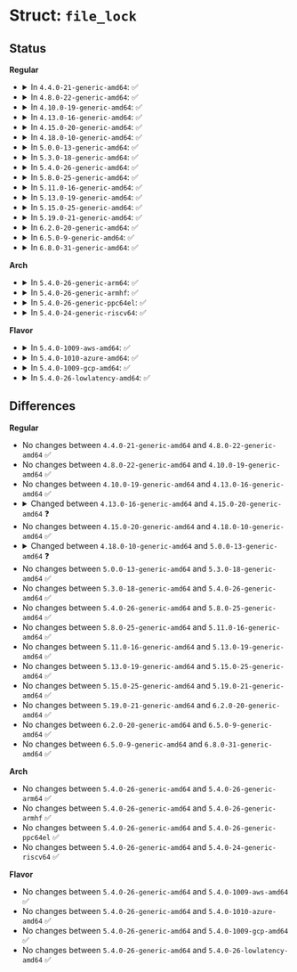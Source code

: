 # Struct: <code>file_lock</code>

## Status
<b>Regular</b>
<ul>
<li>
<details>
<summary>In <code>4.4.0-21-generic-amd64</code>: ✅</summary>

```c
struct file_lock {
    struct file_lock * fl_next;
    struct list_head fl_list;
    struct hlist_node fl_link;
    struct list_head fl_block;
    fl_owner_t fl_owner;
    unsigned int fl_flags;
    unsigned char fl_type;
    unsigned int fl_pid;
    int fl_link_cpu;
    struct pid * fl_nspid;
    wait_queue_head_t fl_wait;
    struct file * fl_file;
    loff_t fl_start;
    loff_t fl_end;
    struct fasync_struct * fl_fasync;
    long unsigned int fl_break_time;
    long unsigned int fl_downgrade_time;
    const struct file_lock_operations * fl_ops;
    const struct lock_manager_operations * fl_lmops;
    union (anon) fl_u;
}
```
</details>
</li>
<li>
<details>
<summary>In <code>4.8.0-22-generic-amd64</code>: ✅</summary>

```c
struct file_lock {
    struct file_lock * fl_next;
    struct list_head fl_list;
    struct hlist_node fl_link;
    struct list_head fl_block;
    fl_owner_t fl_owner;
    unsigned int fl_flags;
    unsigned char fl_type;
    unsigned int fl_pid;
    int fl_link_cpu;
    struct pid * fl_nspid;
    wait_queue_head_t fl_wait;
    struct file * fl_file;
    loff_t fl_start;
    loff_t fl_end;
    struct fasync_struct * fl_fasync;
    long unsigned int fl_break_time;
    long unsigned int fl_downgrade_time;
    const struct file_lock_operations * fl_ops;
    const struct lock_manager_operations * fl_lmops;
    union (anon) fl_u;
}
```
</details>
</li>
<li>
<details>
<summary>In <code>4.10.0-19-generic-amd64</code>: ✅</summary>

```c
struct file_lock {
    struct file_lock * fl_next;
    struct list_head fl_list;
    struct hlist_node fl_link;
    struct list_head fl_block;
    fl_owner_t fl_owner;
    unsigned int fl_flags;
    unsigned char fl_type;
    unsigned int fl_pid;
    int fl_link_cpu;
    struct pid * fl_nspid;
    wait_queue_head_t fl_wait;
    struct file * fl_file;
    loff_t fl_start;
    loff_t fl_end;
    struct fasync_struct * fl_fasync;
    long unsigned int fl_break_time;
    long unsigned int fl_downgrade_time;
    const struct file_lock_operations * fl_ops;
    const struct lock_manager_operations * fl_lmops;
    union (anon) fl_u;
}
```
</details>
</li>
<li>
<details>
<summary>In <code>4.13.0-16-generic-amd64</code>: ✅</summary>

```c
struct file_lock {
    struct file_lock * fl_next;
    struct list_head fl_list;
    struct hlist_node fl_link;
    struct list_head fl_block;
    fl_owner_t fl_owner;
    unsigned int fl_flags;
    unsigned char fl_type;
    unsigned int fl_pid;
    int fl_link_cpu;
    struct pid * fl_nspid;
    wait_queue_head_t fl_wait;
    struct file * fl_file;
    loff_t fl_start;
    loff_t fl_end;
    struct fasync_struct * fl_fasync;
    long unsigned int fl_break_time;
    long unsigned int fl_downgrade_time;
    const struct file_lock_operations * fl_ops;
    const struct lock_manager_operations * fl_lmops;
    union (anon) fl_u;
}
```
</details>
</li>
<li>
<details>
<summary>In <code>4.15.0-20-generic-amd64</code>: ✅</summary>

```c
struct file_lock {
    struct file_lock * fl_next;
    struct list_head fl_list;
    struct hlist_node fl_link;
    struct list_head fl_block;
    fl_owner_t fl_owner;
    unsigned int fl_flags;
    unsigned char fl_type;
    unsigned int fl_pid;
    int fl_link_cpu;
    wait_queue_head_t fl_wait;
    struct file * fl_file;
    loff_t fl_start;
    loff_t fl_end;
    struct fasync_struct * fl_fasync;
    long unsigned int fl_break_time;
    long unsigned int fl_downgrade_time;
    const struct file_lock_operations * fl_ops;
    const struct lock_manager_operations * fl_lmops;
    union (anon) fl_u;
}
```
</details>
</li>
<li>
<details>
<summary>In <code>4.18.0-10-generic-amd64</code>: ✅</summary>

```c
struct file_lock {
    struct file_lock * fl_next;
    struct list_head fl_list;
    struct hlist_node fl_link;
    struct list_head fl_block;
    fl_owner_t fl_owner;
    unsigned int fl_flags;
    unsigned char fl_type;
    unsigned int fl_pid;
    int fl_link_cpu;
    wait_queue_head_t fl_wait;
    struct file * fl_file;
    loff_t fl_start;
    loff_t fl_end;
    struct fasync_struct * fl_fasync;
    long unsigned int fl_break_time;
    long unsigned int fl_downgrade_time;
    const struct file_lock_operations * fl_ops;
    const struct lock_manager_operations * fl_lmops;
    union (anon) fl_u;
}
```
</details>
</li>
<li>
<details>
<summary>In <code>5.0.0-13-generic-amd64</code>: ✅</summary>

```c
struct file_lock {
    struct file_lock * fl_blocker;
    struct list_head fl_list;
    struct hlist_node fl_link;
    struct list_head fl_blocked_requests;
    struct list_head fl_blocked_member;
    fl_owner_t fl_owner;
    unsigned int fl_flags;
    unsigned char fl_type;
    unsigned int fl_pid;
    int fl_link_cpu;
    wait_queue_head_t fl_wait;
    struct file * fl_file;
    loff_t fl_start;
    loff_t fl_end;
    struct fasync_struct * fl_fasync;
    long unsigned int fl_break_time;
    long unsigned int fl_downgrade_time;
    const struct file_lock_operations * fl_ops;
    const struct lock_manager_operations * fl_lmops;
    union (anon) fl_u;
}
```
</details>
</li>
<li>
<details>
<summary>In <code>5.3.0-18-generic-amd64</code>: ✅</summary>

```c
struct file_lock {
    struct file_lock * fl_blocker;
    struct list_head fl_list;
    struct hlist_node fl_link;
    struct list_head fl_blocked_requests;
    struct list_head fl_blocked_member;
    fl_owner_t fl_owner;
    unsigned int fl_flags;
    unsigned char fl_type;
    unsigned int fl_pid;
    int fl_link_cpu;
    wait_queue_head_t fl_wait;
    struct file * fl_file;
    loff_t fl_start;
    loff_t fl_end;
    struct fasync_struct * fl_fasync;
    long unsigned int fl_break_time;
    long unsigned int fl_downgrade_time;
    const struct file_lock_operations * fl_ops;
    const struct lock_manager_operations * fl_lmops;
    union (anon) fl_u;
}
```
</details>
</li>
<li>
<details>
<summary>In <code>5.4.0-26-generic-amd64</code>: ✅</summary>

```c
struct file_lock {
    struct file_lock * fl_blocker;
    struct list_head fl_list;
    struct hlist_node fl_link;
    struct list_head fl_blocked_requests;
    struct list_head fl_blocked_member;
    fl_owner_t fl_owner;
    unsigned int fl_flags;
    unsigned char fl_type;
    unsigned int fl_pid;
    int fl_link_cpu;
    wait_queue_head_t fl_wait;
    struct file * fl_file;
    loff_t fl_start;
    loff_t fl_end;
    struct fasync_struct * fl_fasync;
    long unsigned int fl_break_time;
    long unsigned int fl_downgrade_time;
    const struct file_lock_operations * fl_ops;
    const struct lock_manager_operations * fl_lmops;
    union (anon) fl_u;
}
```
</details>
</li>
<li>
<details>
<summary>In <code>5.8.0-25-generic-amd64</code>: ✅</summary>

```c
struct file_lock {
    struct file_lock * fl_blocker;
    struct list_head fl_list;
    struct hlist_node fl_link;
    struct list_head fl_blocked_requests;
    struct list_head fl_blocked_member;
    fl_owner_t fl_owner;
    unsigned int fl_flags;
    unsigned char fl_type;
    unsigned int fl_pid;
    int fl_link_cpu;
    wait_queue_head_t fl_wait;
    struct file * fl_file;
    loff_t fl_start;
    loff_t fl_end;
    struct fasync_struct * fl_fasync;
    long unsigned int fl_break_time;
    long unsigned int fl_downgrade_time;
    const struct file_lock_operations * fl_ops;
    const struct lock_manager_operations * fl_lmops;
    union (anon) fl_u;
}
```
</details>
</li>
<li>
<details>
<summary>In <code>5.11.0-16-generic-amd64</code>: ✅</summary>

```c
struct file_lock {
    struct file_lock * fl_blocker;
    struct list_head fl_list;
    struct hlist_node fl_link;
    struct list_head fl_blocked_requests;
    struct list_head fl_blocked_member;
    fl_owner_t fl_owner;
    unsigned int fl_flags;
    unsigned char fl_type;
    unsigned int fl_pid;
    int fl_link_cpu;
    wait_queue_head_t fl_wait;
    struct file * fl_file;
    loff_t fl_start;
    loff_t fl_end;
    struct fasync_struct * fl_fasync;
    long unsigned int fl_break_time;
    long unsigned int fl_downgrade_time;
    const struct file_lock_operations * fl_ops;
    const struct lock_manager_operations * fl_lmops;
    union (anon) fl_u;
}
```
</details>
</li>
<li>
<details>
<summary>In <code>5.13.0-19-generic-amd64</code>: ✅</summary>

```c
struct file_lock {
    struct file_lock * fl_blocker;
    struct list_head fl_list;
    struct hlist_node fl_link;
    struct list_head fl_blocked_requests;
    struct list_head fl_blocked_member;
    fl_owner_t fl_owner;
    unsigned int fl_flags;
    unsigned char fl_type;
    unsigned int fl_pid;
    int fl_link_cpu;
    wait_queue_head_t fl_wait;
    struct file * fl_file;
    loff_t fl_start;
    loff_t fl_end;
    struct fasync_struct * fl_fasync;
    long unsigned int fl_break_time;
    long unsigned int fl_downgrade_time;
    const struct file_lock_operations * fl_ops;
    const struct lock_manager_operations * fl_lmops;
    union (anon) fl_u;
}
```
</details>
</li>
<li>
<details>
<summary>In <code>5.15.0-25-generic-amd64</code>: ✅</summary>

```c
struct file_lock {
    struct file_lock * fl_blocker;
    struct list_head fl_list;
    struct hlist_node fl_link;
    struct list_head fl_blocked_requests;
    struct list_head fl_blocked_member;
    fl_owner_t fl_owner;
    unsigned int fl_flags;
    unsigned char fl_type;
    unsigned int fl_pid;
    int fl_link_cpu;
    wait_queue_head_t fl_wait;
    struct file * fl_file;
    loff_t fl_start;
    loff_t fl_end;
    struct fasync_struct * fl_fasync;
    long unsigned int fl_break_time;
    long unsigned int fl_downgrade_time;
    const struct file_lock_operations * fl_ops;
    const struct lock_manager_operations * fl_lmops;
    union (anon) fl_u;
}
```
</details>
</li>
<li>
<details>
<summary>In <code>5.19.0-21-generic-amd64</code>: ✅</summary>

```c
struct file_lock {
    struct file_lock * fl_blocker;
    struct list_head fl_list;
    struct hlist_node fl_link;
    struct list_head fl_blocked_requests;
    struct list_head fl_blocked_member;
    fl_owner_t fl_owner;
    unsigned int fl_flags;
    unsigned char fl_type;
    unsigned int fl_pid;
    int fl_link_cpu;
    wait_queue_head_t fl_wait;
    struct file * fl_file;
    loff_t fl_start;
    loff_t fl_end;
    struct fasync_struct * fl_fasync;
    long unsigned int fl_break_time;
    long unsigned int fl_downgrade_time;
    const struct file_lock_operations * fl_ops;
    const struct lock_manager_operations * fl_lmops;
    union (anon) fl_u;
}
```
</details>
</li>
<li>
<details>
<summary>In <code>6.2.0-20-generic-amd64</code>: ✅</summary>

```c
struct file_lock {
    struct file_lock * fl_blocker;
    struct list_head fl_list;
    struct hlist_node fl_link;
    struct list_head fl_blocked_requests;
    struct list_head fl_blocked_member;
    fl_owner_t fl_owner;
    unsigned int fl_flags;
    unsigned char fl_type;
    unsigned int fl_pid;
    int fl_link_cpu;
    wait_queue_head_t fl_wait;
    struct file * fl_file;
    loff_t fl_start;
    loff_t fl_end;
    struct fasync_struct * fl_fasync;
    long unsigned int fl_break_time;
    long unsigned int fl_downgrade_time;
    const struct file_lock_operations * fl_ops;
    const struct lock_manager_operations * fl_lmops;
    union (anon) fl_u;
}
```
</details>
</li>
<li>
<details>
<summary>In <code>6.5.0-9-generic-amd64</code>: ✅</summary>

```c
struct file_lock {
    struct file_lock * fl_blocker;
    struct list_head fl_list;
    struct hlist_node fl_link;
    struct list_head fl_blocked_requests;
    struct list_head fl_blocked_member;
    fl_owner_t fl_owner;
    unsigned int fl_flags;
    unsigned char fl_type;
    unsigned int fl_pid;
    int fl_link_cpu;
    wait_queue_head_t fl_wait;
    struct file * fl_file;
    loff_t fl_start;
    loff_t fl_end;
    struct fasync_struct * fl_fasync;
    long unsigned int fl_break_time;
    long unsigned int fl_downgrade_time;
    const struct file_lock_operations * fl_ops;
    const struct lock_manager_operations * fl_lmops;
    union (anon) fl_u;
}
```
</details>
</li>
<li>
<details>
<summary>In <code>6.8.0-31-generic-amd64</code>: ✅</summary>

```c
struct file_lock {
    struct file_lock * fl_blocker;
    struct list_head fl_list;
    struct hlist_node fl_link;
    struct list_head fl_blocked_requests;
    struct list_head fl_blocked_member;
    fl_owner_t fl_owner;
    unsigned int fl_flags;
    unsigned char fl_type;
    unsigned int fl_pid;
    int fl_link_cpu;
    wait_queue_head_t fl_wait;
    struct file * fl_file;
    loff_t fl_start;
    loff_t fl_end;
    struct fasync_struct * fl_fasync;
    long unsigned int fl_break_time;
    long unsigned int fl_downgrade_time;
    const struct file_lock_operations * fl_ops;
    const struct lock_manager_operations * fl_lmops;
    union (anon) fl_u;
}
```
</details>
</li>
</ul>
<b>Arch</b>
<ul>
<li>
<details>
<summary>In <code>5.4.0-26-generic-arm64</code>: ✅</summary>

```c
struct file_lock {
    struct file_lock * fl_blocker;
    struct list_head fl_list;
    struct hlist_node fl_link;
    struct list_head fl_blocked_requests;
    struct list_head fl_blocked_member;
    fl_owner_t fl_owner;
    unsigned int fl_flags;
    unsigned char fl_type;
    unsigned int fl_pid;
    int fl_link_cpu;
    wait_queue_head_t fl_wait;
    struct file * fl_file;
    loff_t fl_start;
    loff_t fl_end;
    struct fasync_struct * fl_fasync;
    long unsigned int fl_break_time;
    long unsigned int fl_downgrade_time;
    const struct file_lock_operations * fl_ops;
    const struct lock_manager_operations * fl_lmops;
    union (anon) fl_u;
}
```
</details>
</li>
<li>
<details>
<summary>In <code>5.4.0-26-generic-armhf</code>: ✅</summary>

```c
struct file_lock {
    struct file_lock * fl_blocker;
    struct list_head fl_list;
    struct hlist_node fl_link;
    struct list_head fl_blocked_requests;
    struct list_head fl_blocked_member;
    fl_owner_t fl_owner;
    unsigned int fl_flags;
    unsigned char fl_type;
    unsigned int fl_pid;
    int fl_link_cpu;
    wait_queue_head_t fl_wait;
    struct file * fl_file;
    loff_t fl_start;
    loff_t fl_end;
    struct fasync_struct * fl_fasync;
    long unsigned int fl_break_time;
    long unsigned int fl_downgrade_time;
    const struct file_lock_operations * fl_ops;
    const struct lock_manager_operations * fl_lmops;
    union (anon) fl_u;
}
```
</details>
</li>
<li>
<details>
<summary>In <code>5.4.0-26-generic-ppc64el</code>: ✅</summary>

```c
struct file_lock {
    struct file_lock * fl_blocker;
    struct list_head fl_list;
    struct hlist_node fl_link;
    struct list_head fl_blocked_requests;
    struct list_head fl_blocked_member;
    fl_owner_t fl_owner;
    unsigned int fl_flags;
    unsigned char fl_type;
    unsigned int fl_pid;
    int fl_link_cpu;
    wait_queue_head_t fl_wait;
    struct file * fl_file;
    loff_t fl_start;
    loff_t fl_end;
    struct fasync_struct * fl_fasync;
    long unsigned int fl_break_time;
    long unsigned int fl_downgrade_time;
    const struct file_lock_operations * fl_ops;
    const struct lock_manager_operations * fl_lmops;
    union (anon) fl_u;
}
```
</details>
</li>
<li>
<details>
<summary>In <code>5.4.0-24-generic-riscv64</code>: ✅</summary>

```c
struct file_lock {
    struct file_lock * fl_blocker;
    struct list_head fl_list;
    struct hlist_node fl_link;
    struct list_head fl_blocked_requests;
    struct list_head fl_blocked_member;
    fl_owner_t fl_owner;
    unsigned int fl_flags;
    unsigned char fl_type;
    unsigned int fl_pid;
    int fl_link_cpu;
    wait_queue_head_t fl_wait;
    struct file * fl_file;
    loff_t fl_start;
    loff_t fl_end;
    struct fasync_struct * fl_fasync;
    long unsigned int fl_break_time;
    long unsigned int fl_downgrade_time;
    const struct file_lock_operations * fl_ops;
    const struct lock_manager_operations * fl_lmops;
    union (anon) fl_u;
}
```
</details>
</li>
</ul>
<b>Flavor</b>
<ul>
<li>
<details>
<summary>In <code>5.4.0-1009-aws-amd64</code>: ✅</summary>

```c
struct file_lock {
    struct file_lock * fl_blocker;
    struct list_head fl_list;
    struct hlist_node fl_link;
    struct list_head fl_blocked_requests;
    struct list_head fl_blocked_member;
    fl_owner_t fl_owner;
    unsigned int fl_flags;
    unsigned char fl_type;
    unsigned int fl_pid;
    int fl_link_cpu;
    wait_queue_head_t fl_wait;
    struct file * fl_file;
    loff_t fl_start;
    loff_t fl_end;
    struct fasync_struct * fl_fasync;
    long unsigned int fl_break_time;
    long unsigned int fl_downgrade_time;
    const struct file_lock_operations * fl_ops;
    const struct lock_manager_operations * fl_lmops;
    union (anon) fl_u;
}
```
</details>
</li>
<li>
<details>
<summary>In <code>5.4.0-1010-azure-amd64</code>: ✅</summary>

```c
struct file_lock {
    struct file_lock * fl_blocker;
    struct list_head fl_list;
    struct hlist_node fl_link;
    struct list_head fl_blocked_requests;
    struct list_head fl_blocked_member;
    fl_owner_t fl_owner;
    unsigned int fl_flags;
    unsigned char fl_type;
    unsigned int fl_pid;
    int fl_link_cpu;
    wait_queue_head_t fl_wait;
    struct file * fl_file;
    loff_t fl_start;
    loff_t fl_end;
    struct fasync_struct * fl_fasync;
    long unsigned int fl_break_time;
    long unsigned int fl_downgrade_time;
    const struct file_lock_operations * fl_ops;
    const struct lock_manager_operations * fl_lmops;
    union (anon) fl_u;
}
```
</details>
</li>
<li>
<details>
<summary>In <code>5.4.0-1009-gcp-amd64</code>: ✅</summary>

```c
struct file_lock {
    struct file_lock * fl_blocker;
    struct list_head fl_list;
    struct hlist_node fl_link;
    struct list_head fl_blocked_requests;
    struct list_head fl_blocked_member;
    fl_owner_t fl_owner;
    unsigned int fl_flags;
    unsigned char fl_type;
    unsigned int fl_pid;
    int fl_link_cpu;
    wait_queue_head_t fl_wait;
    struct file * fl_file;
    loff_t fl_start;
    loff_t fl_end;
    struct fasync_struct * fl_fasync;
    long unsigned int fl_break_time;
    long unsigned int fl_downgrade_time;
    const struct file_lock_operations * fl_ops;
    const struct lock_manager_operations * fl_lmops;
    union (anon) fl_u;
}
```
</details>
</li>
<li>
<details>
<summary>In <code>5.4.0-26-lowlatency-amd64</code>: ✅</summary>

```c
struct file_lock {
    struct file_lock * fl_blocker;
    struct list_head fl_list;
    struct hlist_node fl_link;
    struct list_head fl_blocked_requests;
    struct list_head fl_blocked_member;
    fl_owner_t fl_owner;
    unsigned int fl_flags;
    unsigned char fl_type;
    unsigned int fl_pid;
    int fl_link_cpu;
    wait_queue_head_t fl_wait;
    struct file * fl_file;
    loff_t fl_start;
    loff_t fl_end;
    struct fasync_struct * fl_fasync;
    long unsigned int fl_break_time;
    long unsigned int fl_downgrade_time;
    const struct file_lock_operations * fl_ops;
    const struct lock_manager_operations * fl_lmops;
    union (anon) fl_u;
}
```
</details>
</li>
</ul>

## Differences
<b>Regular</b>
<ul>
<li>
No changes between <code>4.4.0-21-generic-amd64</code> and <code>4.8.0-22-generic-amd64</code> ✅
</li>
<li>
No changes between <code>4.8.0-22-generic-amd64</code> and <code>4.10.0-19-generic-amd64</code> ✅
</li>
<li>
No changes between <code>4.10.0-19-generic-amd64</code> and <code>4.13.0-16-generic-amd64</code> ✅
</li>
<li>
<details>
<summary>Changed between <code>4.13.0-16-generic-amd64</code> and <code>4.15.0-20-generic-amd64</code> ❓</summary>
<ul>
<li>
<b>Field removed. </b>
<code>struct pid * fl_nspid</code>
</li>
</ul>
</details>
</li>
<li>
No changes between <code>4.15.0-20-generic-amd64</code> and <code>4.18.0-10-generic-amd64</code> ✅
</li>
<li>
<details>
<summary>Changed between <code>4.18.0-10-generic-amd64</code> and <code>5.0.0-13-generic-amd64</code> ❓</summary>
<ul>
<li>
<b>Field added. </b>
<code>struct file_lock * fl_blocker</code>
</li>
<li>
<b>Field added. </b>
<code>struct list_head fl_blocked_requests</code>
</li>
<li>
<b>Field added. </b>
<code>struct list_head fl_blocked_member</code>
</li>
<li>
<b>Field removed. </b>
<code>struct file_lock * fl_next</code>
</li>
<li>
<b>Field removed. </b>
<code>struct list_head fl_block</code>
</li>
</ul>
</details>
</li>
<li>
No changes between <code>5.0.0-13-generic-amd64</code> and <code>5.3.0-18-generic-amd64</code> ✅
</li>
<li>
No changes between <code>5.3.0-18-generic-amd64</code> and <code>5.4.0-26-generic-amd64</code> ✅
</li>
<li>
No changes between <code>5.4.0-26-generic-amd64</code> and <code>5.8.0-25-generic-amd64</code> ✅
</li>
<li>
No changes between <code>5.8.0-25-generic-amd64</code> and <code>5.11.0-16-generic-amd64</code> ✅
</li>
<li>
No changes between <code>5.11.0-16-generic-amd64</code> and <code>5.13.0-19-generic-amd64</code> ✅
</li>
<li>
No changes between <code>5.13.0-19-generic-amd64</code> and <code>5.15.0-25-generic-amd64</code> ✅
</li>
<li>
No changes between <code>5.15.0-25-generic-amd64</code> and <code>5.19.0-21-generic-amd64</code> ✅
</li>
<li>
No changes between <code>5.19.0-21-generic-amd64</code> and <code>6.2.0-20-generic-amd64</code> ✅
</li>
<li>
No changes between <code>6.2.0-20-generic-amd64</code> and <code>6.5.0-9-generic-amd64</code> ✅
</li>
<li>
No changes between <code>6.5.0-9-generic-amd64</code> and <code>6.8.0-31-generic-amd64</code> ✅
</li>
</ul>
<b>Arch</b>
<ul>
<li>
No changes between <code>5.4.0-26-generic-amd64</code> and <code>5.4.0-26-generic-arm64</code> ✅
</li>
<li>
No changes between <code>5.4.0-26-generic-amd64</code> and <code>5.4.0-26-generic-armhf</code> ✅
</li>
<li>
No changes between <code>5.4.0-26-generic-amd64</code> and <code>5.4.0-26-generic-ppc64el</code> ✅
</li>
<li>
No changes between <code>5.4.0-26-generic-amd64</code> and <code>5.4.0-24-generic-riscv64</code> ✅
</li>
</ul>
<b>Flavor</b>
<ul>
<li>
No changes between <code>5.4.0-26-generic-amd64</code> and <code>5.4.0-1009-aws-amd64</code> ✅
</li>
<li>
No changes between <code>5.4.0-26-generic-amd64</code> and <code>5.4.0-1010-azure-amd64</code> ✅
</li>
<li>
No changes between <code>5.4.0-26-generic-amd64</code> and <code>5.4.0-1009-gcp-amd64</code> ✅
</li>
<li>
No changes between <code>5.4.0-26-generic-amd64</code> and <code>5.4.0-26-lowlatency-amd64</code> ✅
</li>
</ul>
